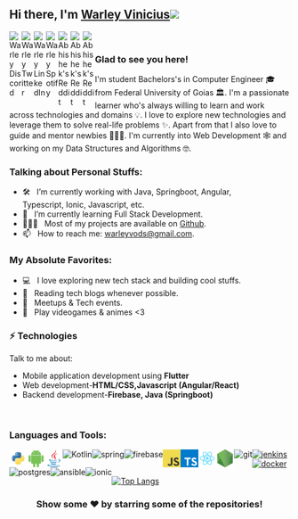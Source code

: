 ## Hi there, I'm [Warley Vinicius](https://github.com/warleyvods/)<img src="https://github.com/TheDudeThatCode/TheDudeThatCode/blob/master/Assets/Hi.gif" width="29px"> 
<a href="WarLeey#0457">
  <img align="left" alt="Warley Discord" width="22px" src="https://raw.githubusercontent.com/peterthehan/peterthehan/master/assets/discord.svg" />
</a>
<a href="https://twitter.com/warleyvods">
  <img align="left" alt="Warley Twitter" width="22px" src="https://raw.githubusercontent.com/peterthehan/peterthehan/master/assets/twitter.svg" />
</a>
<a href="https://www.linkedin.com/in/abhisheknaiidu/">
  <img align="left" alt="Warley LinkedIn" width="22px" src="https://raw.githubusercontent.com/peterthehan/peterthehan/master/assets/linkedin.svg" />
</a>
<a href="https://open.spotify.com/user/12142330088">
  <img align="left" alt="Warley Spotify" width="22px" src="https://raw.githubusercontent.com/peterthehan/peterthehan/master/assets/spotify.svg" />
</a>

<a href="https://www.twitch.tv/petahertzz/">
  <img align="left" alt="Abhishek's Reddit" width="22px" src="https://raw.githubusercontent.com/peterthehan/peterthehan/master/assets/twitch.svg" />
</a>
<a href="https://www.reddit.com/user/geekyabhi/">
  <img align="left" alt="Abhishek's Reddit" width="22px" src="https://raw.githubusercontent.com/peterthehan/peterthehan/master/assets/playstation.svg" />
</a>
<a href="https://steamcommunity.com/id/phertz1/">
  <img align="left" alt="Abhishek's Reddit" width="22px" src="https://raw.githubusercontent.com/peterthehan/peterthehan/master/assets/steam.svg" />
</a>



<br/>

### Glad to see you here! &nbsp;

I'm student Bachelors's in Computer Engineer 🎓 from Federal University of Goias 🏛. I'm a passionate learner who's always willing to learn and work across technologies and domains 💡. I love to explore new technologies and leverage them to solve real-life problems ✨. Apart from that I also love to guide and mentor newbies 👨🏻‍💻. I'm currently into Web Development 🕸️ and working on my Data Structures and Algorithms 🤓.


### Talking about Personal Stuffs:
- 🛠 &nbsp; I’m currently working with Java, Springboot, Angular, <br /> Typescript, Ionic, Javascript, etc.
- 🚀 &nbsp; I’m currently learning Full Stack Development.
- 👨🏻‍💻 &nbsp; Most of my projects are available on [Github](https://github.com/warleyvods).
- 📫 &nbsp; How to reach me: warleyvods@gmail.com.


### My Absolute Favorites:

- 💻 &nbsp; I love exploring new tech stack and building cool stuffs.
- 📰 &nbsp; Reading tech blogs whenever possible.
- 🍕 &nbsp; Meetups & Tech events.
- 👾 &nbsp; Play videogames & animes <3


### ⚡ Technologies
Talk to me about:
- Mobile application development using **Flutter**
- Web development-**HTML/CSS,Javascript (Angular/React)**
- Backend development-**Firebase, Java (Springboot)**


<br>

### Languages and Tools:

<a href="https://www.python.org" target="_blank">
    <img align="left" alt="Python" height ="32px" src="https://raw.githubusercontent.com/github/explore/80688e429a7d4ef2fca1e82350fe8e3517d3494d/topics/python/python.png">
</a>

<a href="https://developer.android.com" target="_blank"> 
    <img align="left" alt="Android" height ="32px" src="https://raw.githubusercontent.com/github/explore/80688e429a7d4ef2fca1e82350fe8e3517d3494d/topics/android/android.png"> 
</a>

<a href="https://www.java.com" target="_blank">
    <img align="left" alt="Kotlin" height ="32px" src="https://raw.githubusercontent.com/devicons/devicon/master/icons/java/java-original.svg"> 
</a>

<a href="https://angular.io/" target="_blank"> 
    <img align="left" alt="Kotlin" height ="32px" src="https://www.vectorlogo.zone/logos/angular/angular-icon.svg"/> 
</a>

<a href="https://www.figma.com/" target="_blank">
 <img align="left" src="https://www.vectorlogo.zone/logos/springio/springio-icon.svg" alt="spring" height='32px'/> 
</a>

<a href="https://firebase.google.com/" target="_blank">
 <img align="left" src="https://www.vectorlogo.zone/logos/firebase/firebase-icon.svg" alt="firebase" height ="32px"/> 
</a>

<a href="https://developer.mozilla.org/en-US/docs/Web/JavaScript" target="_blank"> 
    <img align="left" alt="JavaScript" height ="32px" src="https://raw.githubusercontent.com/github/explore/80688e429a7d4ef2fca1e82350fe8e3517d3494d/topics/javascript/javascript.png"> 
</a>
<a href="https://www.typescriptlang.org/" target="_blank">
    <img align="left" alt="Typescirpt" height ="32px" src="https://raw.githubusercontent.com/github/explore/80688e429a7d4ef2fca1e82350fe8e3517d3494d/topics/typescript/typescript.png">
</a>
<a href="https://reactjs.org/" target="_blank">
    <img align="left" alt="React" height ="32px" src="https://raw.githubusercontent.com/github/explore/80688e429a7d4ef2fca1e82350fe8e3517d3494d/topics/react/react.png"> 
</a>
<a href="https://nodejs.org" target="_blank">
    <img align="left" alt="Node.js" height ="32px" src="https://raw.githubusercontent.com/github/explore/80688e429a7d4ef2fca1e82350fe8e3517d3494d/topics/nodejs/nodejs.png"> 
</a>
<a href="https://git-scm.com/" target="_blank">
    <img src="https://www.vectorlogo.zone/logos/git-scm/git-scm-icon.svg" align="left" alt="git" height='32px'/> 
</a>
<a href="https://www.postgresql.org/" target="_blank">
    <img src="https://www.vectorlogo.zone/logos/postgresql/postgresql-icon.svg" align="left" alt="postgres" height='32px'/> 
</a>
<a href="https://www.ansible.com/" target="_blank">
    <img src="https://www.vectorlogo.zone/logos/ansible/ansible-icon.svg" align="left" alt="ansible" height='32px'/> 
</a>
<a href="https://www.jenkins.io/" target="_blank">
    <img src="https://www.vectorlogo.zone/logos/jenkins/jenkins-icon.svg" alt="jenkins" height='32px'/> 
 </a>
<a href="https://www.ionic.io/" target="_blank">
    <img align="left" src="https://www.vectorlogo.zone/logos/ionicframework/ionicframework-icon.svg" alt="ionic" height='32px'/>
</a>
<a href="https://www.docker.io/" target="_blank">
    <img src="https://www.vectorlogo.zone/logos/docker/docker-icon.svg" alt="docker" height='32px'/> 
</a>



[![Top Langs](https://github-readme-stats.vercel.app/api/top-langs/?username=warleyvods&hide=javascript,html)](https://github.com/anuraghazra/github-readme-stats)

<div align="center">

### Show some ❤️ by starring some of the repositories!

</div>

